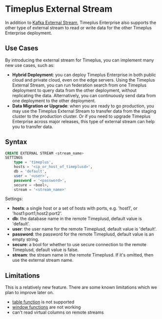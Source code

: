 # Timeplus External Stream

In addition to [Kafka External Stream](proton-kafka), Timeplus Enterprise also supports the other type of external stream to read or write data for the other Timeplus Enterprise deployment.

## Use Cases

By introducing the external stream for Timeplus, you can implement many new use cases, such as:
* **Hybrid Deployment**: you can deploy Timeplus Enterprise in both public cloud and private cloud, even on the edge servers. Using the Timeplus External Stream, you can run federation search from one Timeplus deployment to query data from the other deployment, without replicating the data. Alternatively, you can continuously send data from one deployment to the other deployment.
* **Data Migration or Upgrade**: when you are ready to go production, you may use the Timeplus External Stream to transfer data from the staging cluster to the production cluster. Or if you need to upgrade Timeplus Enterprise across major releases, this type of external stream can help you to transfer data.

## Syntax
```sql
CREATE EXTERNAL STREAM <stream_name>
SETTINGS
    type = 'timeplus',
    hosts = '<ip_or_host_of_timeplusd>',
    db = 'default',
    user = '<user>',
    password = '<password>',
    secure = <bool>,
    stream = '<stream_name>'
```
Settings:
* **hosts**: a single host or a set of hosts with ports, e.g. 'host1', or 'host1:port1,host2:port2'.
* **db**: the database name in the remote Timeplusd, default value is 'default'.
* **user**: the user name for the remote Timeplusd, default value is 'default'.
* **password**: the password for the remote Timeplusd, default value is an empty string.
* **secure**: a bool for whether to use secure connection to the remote Timeplusd, default value is false.
* **stream**: the stream name in the remote Timeplusd. If it's omitted, then use the external stream name.

## Limitations
This is a relatively new feature. There are some known limitations which we plan to improve later on.

* [table function](functions_for_streaming#table) is not supported
* [window functions](functions_for_streaming) are not working
* can't read virtual columns on remote streams
